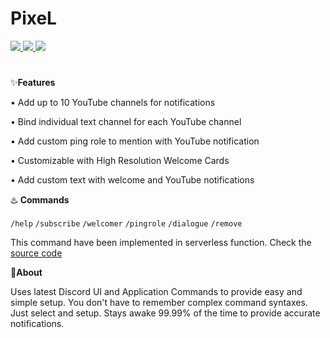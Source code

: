 
# PixeL

<a href="https://top.gg/bot/848304171814879273">
  <img src="https://top.gg/api/widget/servers/848304171814879273.svg">
</a>

<a href="https://top.gg/bot/848304171814879273">
  <img src="https://top.gg/api/widget/upvotes/848304171814879273.svg">
</a>

<a href="https://top.gg/bot/848304171814879273">
  <img src="https://top.gg/api/widget/owner/848304171814879273.svg">
</a>

#

✨**Features**

• Add up to 10 YouTube channels for notifications

• Bind individual text channel for each YouTube channel

• Add custom ping role to mention with YouTube notification

• Customizable with High Resolution Welcome Cards

• Add custom text with welcome and YouTube notifications

♨️ **Commands**

`/help` `/subscribe` `/welcomer` `/pingrole` `/dialogue` `/remove`

This command have been implemented in serverless function. Check the [source code](https://github.com/jnsougata/pixel-serverless)

📕**About**

Uses latest Discord UI and Application Commands to provide easy and simple setup.
You don't have to remember complex command syntaxes. Just select and setup. Stays awake 99.99% of the time to provide accurate notifications.
